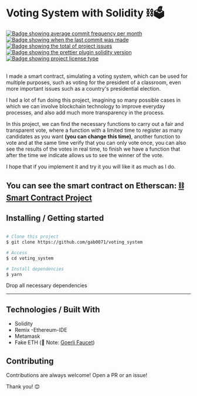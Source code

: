 <h1>Voting System with Solidity ⛓🗳</h1>

  <a href="https://github.com/gab0071/voting_system/commits/main" target="_blank">
    <img src="https://img.shields.io/github/commit-activity/m/gab0071/voting_system" alt="Badge showing average commit frequency per month"/>
  </a>

  <a href="https://github.com/gab0071/voting_system/commits/main" target="_blank">
    <img src="https://img.shields.io/github/last-commit/gab0071/voting_system" alt="Badge showing when the last commit was made"/>
  </a>

  <a href="https://github.com/gab0071/voting_system/issues" target="_blank">
    <img src="https://img.shields.io/github/issues/gab0071/voting_system" alt="Badge showing the total of project issues"/>
  </a>
  
  <a href="https://www.npmjs.com/package/prettier-plugin-solidity" target="_blank">
    <img src="https://img.shields.io/badge/prettier%20plugin%20solidity-1.0.0-pink.svg" alt="Badge showing the prettier plugin solidity version"/>
  </a>
  
  <a href="https://github.com/maurodesouza/profile-readme-generator/blob/master/LICENSE.md" target="_blank">
    <img alt="Badge showing project license type" src="https://img.shields.io/github/license/maurodesouza/profile-readme-generator?color=f85149">
  </a>
  
  <br>
  <br>

<p>I made a smart contract, simulating a voting system, which can be used for multiple purposes, such as voting for the president of a classroom, even more important issues such as a country's presidential election.</p> 

<p>I had a lot of fun doing this project, imagining so many possible cases in which we can involve blockchain technology to improve everyday processes, and also add much more transparency in the process. </p>

<p>In this project, we can find the necessary functions to carry out a fair and transparent vote, where a function with a limited time to register as many candidates as you want <strong>(you can change this time)</strong>, another function to vote and at the same time verify that you can only vote once, you can also see the results of the votes in real time, to finish we have a function that after the time we indicate allows us to see the winner of the vote.</p>

<p>I hope that if you implement it and try it you will like it as much as I do.</p>


<h2>You can see the smart contract on Etherscan: <a href="https://goerli.etherscan.io/address/0x59027D680C30BaF84d77aE5106ED2112d05e2b6E">⛓ Smart Contract Project</a>
</h2> 

<h2> Installing / Getting started </h2>

```bash

# Clone this project
$ git clone https://github.com/gab0071/voting_system

# Access
$ cd voting_system

# Install dependencies
$ yarn

``` 

<p>Drop all necessary dependencies</p>
<hr>

<h2> Technologies / Built With </h2>

- Solidity
- Remix -Ethereum-IDE
- Metamask
- Fake ETH (🚨 Note: <a href="https://goerlifaucet.com/"> Goerli Faucet</a>)


<h2>Contributing</h2>

<p> Contributions are always welcome! Open a PR or an issue!</p>

<p> Thank you! 😊 </p>
